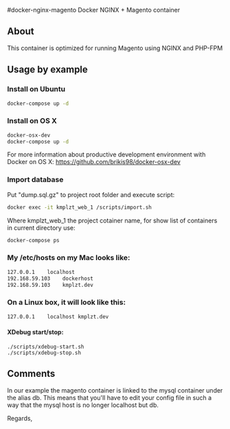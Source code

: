#docker-nginx-magento
Docker NGINX + Magento container

## About

This container is optimized for running Magento using NGINX and PHP-FPM

## Usage by example

### Install on Ubuntu

```sh
docker-compose up -d
```

### Install on OS X

```sh
docker-osx-dev
docker-compose up -d
```
For more information about productive development environment with Docker on OS X:
https://github.com/brikis98/docker-osx-dev

### Import database

Put "dump.sql.gz" to project root folder and execute script:

```sh
docker exec -it kmplzt_web_1 /scripts/import.sh
```

Where kmplzt_web_1 the project cotainer name, for show list of containers in current directory use:

```sh
docker-compose ps
```


### My /etc/hosts on my Mac looks like:

```sh
127.0.0.1    localhost
192.168.59.103	  dockerhost
192.168.59.103	  kmplzt.dev
```

### On a Linux box, it will look like this:

```sh
127.0.0.1    localhost kmplzt.dev
```

#### XDebug start/stop:

```shell
./scripts/xdebug-start.sh
./scripts/xdebug-stop.sh
```

## Comments

In our example the magento container is linked to the mysql container under the alias db.
This means that you'll have to edit your config file in such a way that the mysql host is no longer localhost but db.


Regards,